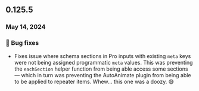 ## 0.125.5

### May 14, 2024

### 🐛 Bug fixes

- Fixes issue where schema sections in Pro inputs with existing `meta` keys were not being assigned programmatic `meta` values. This was preventing the `eachSection` helper function from being able access some sections — which in turn was preventing the AutoAnimate plugin from being able to be applied to repeater items. Whew... this one was a doozy. 😅